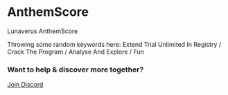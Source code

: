 # AnthemScore
Lunaverus AnthemScore 

Throwing some random keywords here:
Extend Trial Unlimited In Registry / Crack The Program / Analyse And Explore / Fun

### Want to help & discover more together?

[Join Discord](https://discord.gg/Y4VJYHB)
